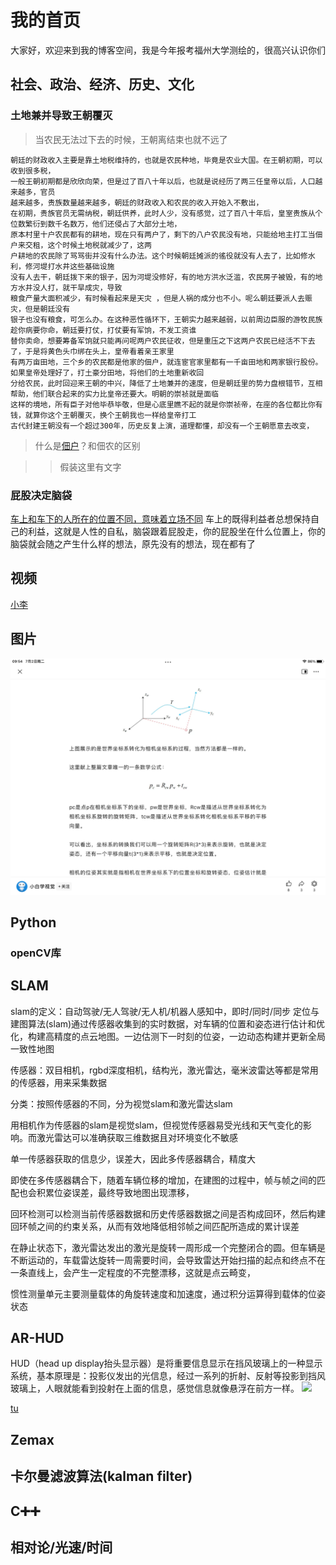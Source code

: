 # 我的首页


<p align=＂center">
大家好，欢迎来到我的博客空间，我是今年报考福州大学测绘的，很高兴认识你们
</p>


  
## 社会、政治、经济、历史、文化

### 土地兼并导致王朝覆灭
> 当农民无法过下去的时候，王朝离结束也就不远了

    朝廷的财政收入主要是靠土地税维持的，也就是农民种地，毕竟是农业大国。在王朝初期，可以收到很多税，
    一般王朝初期都是欣欣向荣，但是过了百八十年以后，也就是说经历了两三任皇帝以后，人口越来越多，官员
    越来越多，贵族数量越来越多，朝廷的财政收入和农民的收入开始入不敷出，
    在初期，贵族官员无需纳税，朝廷供养，此时人少，没有感觉，过了百八十年后，皇室贵族从个位数繁衍到数千名数万，他们还侵占了大部分土地，
    原本村里十户农民都有的耕地，现在只有两户了，剩下的八户农民没有地，只能给地主打工当佃户来交租，这个时候土地税就减少了，这两
    户耕地的农民除了骂骂街并没有什么办法。这个时候朝廷摊派的徭役就没有人去了，比如修水利，修河堤打水井这些基础设施
    没有人去干，朝廷拨下来的银子，因为河堤没修好，有的地方洪水泛滥，农民房子被毁，有的地方水井没人打，就干旱成灾，导致
    粮食产量大面积减少，有时候看起来是天灾 ，但是人祸的成分也不小。呢么朝廷要派人去赈灾，但是朝廷没有
    银子也没有粮食，可怎么办。在这种恶性循环下，王朝实力越来越弱，以前周边臣服的游牧民族趁你病要你命，朝廷要打仗，打仗要有军饷，不发工资谁
    替你卖命，想要筹备军饷就只能再问呢两户农民征收，但是重压之下这两户农民已经活不下去了，于是将黄色头巾绑在头上，皇帝看着亲王家里
    有两万亩田地，三个乡的农民都是他家的佃户，就连宦官家里都有一千亩田地和两家银行股份。如果皇帝处理好了，打土豪分田地，将他们的土地重新收回
    分给农民，此时回迎来王朝的中兴，降低了土地兼并的速度，但是朝廷里的势力盘根错节，互相帮助，他们联合起来的实力比皇帝还要大。明朝的崇祯就是面临
    这样的境地，所有臣子对他毕恭毕敬，但是心底里瞧不起的就是你崇祯帝，在座的各位都比你有钱，就算你这个王朝覆灭，换个王朝我也一样给皇帝打工
    古代封建王朝没有一个超过300年，历史反复上演，道理都懂，却没有一个王朝愿意去改变，
    

> 什么是[佃户](https://zhidao.baidu.com/question/991461279207700539/answer/4012922016.html)？和佃农的区别










  >> 假装这里有文字

### 屁股决定脑袋
[车上和车下的人所在的位置不同，意味着立场不同](https://photo.baidu.com/photo/wap/albumShare/share/75997136071947416?from=linkShare)
车上的既得利益者总想保持自己的利益，这就是人性的自私，脑袋跟着屁股走，你的屁股坐在什么位置上，你的脑袋就会随之产生什么样的想法，原先没有的想法，现在都有了


## 视频
[小李](https://photo.baidu.com/photo/wap/albumShare/share/27143205929874584?from=linkShare)


## 图片

![哈哈哈哈1](./qq.png)


## Python

### openCV库

## SLAM
slam的定义：自动驾驶/无人驾驶/无人机/机器人感知中，即时/同时/同步 定位与建图算法(slam)通过传感器收集到的实时数据，对车辆的位置和姿态进行估计和优化，构建高精度的点云地图。一边估测下一时刻的位姿，一边动态构建并更新全局一致性地图

传感器：双目相机，rgbd深度相机，结构光，激光雷达，毫米波雷达等都是常用的传感器，用来采集数据

分类：按照传感器的不同，分为视觉slam和激光雷达slam

用相机作为传感器的slam是视觉slam，但视觉传感器易受光线和天气变化的影响。而激光雷达可以准确获取三维数据且对环境变化不敏感

单一传感器获取的信息少，误差大，因此多传感器耦合，精度大

即使在多传感器耦合下，随着车辆位移的增加，在建图的过程中，帧与帧之间的匹配也会积累位姿误差，最终导致地图出现漂移，

回环检测可以检测当前传感器数据和历史传感器数据之间是否构成回环，然后构建回环帧之间的约束关系，从而有效地降低相邻帧之间匹配所造成的累计误差

在静止状态下，激光雷达发出的激光是旋转一周形成一个完整闭合的圆。但车辆是不断运动的，车载雷达旋转一周需要时间，会导致雷达开始扫描的起点和终点不在一条直线上，会产生一定程度的不完整漂移，这就是点云畸变，

惯性测量单元主要测量载体的角旋转速度和加速度，通过积分运算得到载体的位姿状态

## AR-HUD
HUD（head up display抬头显示器）是将重要信息显示在挡风玻璃上的一种显示系统，基本原理是：投影仪发出的光信息，经过一系列的折射、反射等投影到挡风玻璃上，人眼就能看到投射在上面的信息，感觉信息就像悬浮在前方一样。
![](./1.jepg)

   [tu](https://nimg.ws.126.net/?url=http%3A%2F%2Fdingyue.ws.126.net%2F2022%2F0517%2F93bbb031j00rc179s00ffc000o000dim.jpg&thumbnail=660x2147483647&quality=80&type=jpg)



## Zemax



## 卡尔曼滤波算法(kalman filter)

## C➕➕

## 相对论/光速/时间



